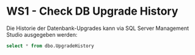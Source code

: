 # WS1 - Check DB Upgrade History

Die Historie der Datenbank-Upgrades kann via SQL Server Management Studio ausgegeben werden:

```sql
select * from dbo.UpgradeHistory
```

